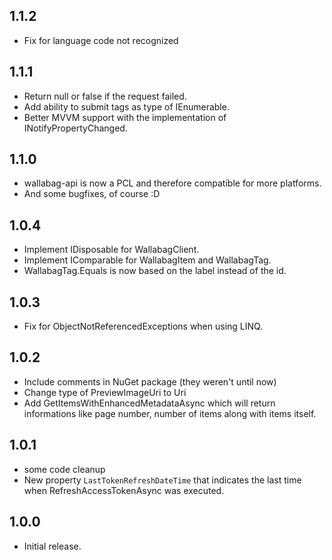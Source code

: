 ## 1.1.2
- Fix for language code not recognized

## 1.1.1
- Return null or false if the request failed.
- Add ability to submit tags as type of IEnumerable.
- Better MVVM support with the implementation of INotifyPropertyChanged.

## 1.1.0
- wallabag-api is now a PCL and therefore compatible for more platforms.
- And some bugfixes, of course :D

## 1.0.4
- Implement IDisposable for WallabagClient.
- Implement IComparable for WallabagItem and WallabagTag.
- WallabagTag.Equals is now based on the label instead of the id.

## 1.0.3
- Fix for ObjectNotReferencedExceptions when using LINQ.

## 1.0.2
- Include comments in NuGet package (they weren't until now)
- Change type of PreviewImageUri to Uri
- Add GetItemsWithEnhancedMetadataAsync which will return informations like page number, number of items along with items itself.

## 1.0.1
- some code cleanup
- New property `LastTokenRefreshDateTime` that indicates the last time when RefreshAccessTokenAsync was executed.

## 1.0.0
- Initial release.